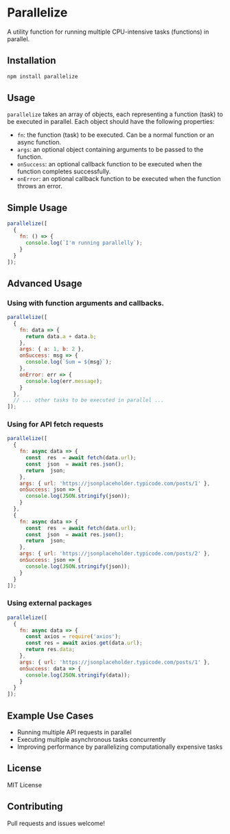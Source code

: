 # Parallelize
A utility function for running multiple CPU-intensive tasks (functions) in parallel.


## Installation

```bash
npm install parallelize
```

## Usage
`parallelize` takes an array of objects, each representing a function (task) to be executed in parallel. Each object should have the following properties:
- `fn`: the function (task) to be executed. Can be a normal function or an async function.
- `args`: an optional object containing arguments to be passed to the function.
- `onSuccess`: an optional callback function to be executed when the function completes successfully.
- `onError`: an optional callback function to be executed when the function throws an error.

## Simple Usage

```javascript
parallelize([
  {
    fn: () => {
      console.log(`I'm running parallelly`);
    }
  }
]);
```
## Advanced Usage

### Using with function arguments and callbacks.

```javascript
parallelize([
  {
    fn: data => {
      return data.a + data.b;
    },
    args: { a: 1, b: 2 },
    onSuccess: msg => {
      console.log(`Sum = ${msg}`);
    },
    onError: err => {
      console.log(err.message);
    }
  },
  // ... other tasks to be executed in parallel ...
]);
```
### Using for API fetch requests
```javascript
parallelize([
  {
    fn: async data => {
      const  res  = await fetch(data.url);
      const  json  = await res.json();
      return  json;
    },
    args: { url: 'https://jsonplaceholder.typicode.com/posts/1' },
    onSuccess: json => {
      console.log(JSON.stringify(json));
    }
  },
  {
    fn: async data => {
      const  res  = await fetch(data.url);
      const  json  = await res.json();
      return  json;
    },
    args: { url: 'https://jsonplaceholder.typicode.com/posts/2' },
    onSuccess: json => {
      console.log(JSON.stringify(json));
    }
  }
]);
```

### Using external packages
```javascript
parallelize([
  {
    fn: async data => {
      const axios = require('axios');
      const res = await axios.get(data.url);
      return res.data;
    },
    args: { url: 'https://jsonplaceholder.typicode.com/posts/1' },
    onSuccess: data => {
      console.log(JSON.stringify(data));
    }
  }
]);
```

## Example Use Cases

- Running multiple API requests in parallel
- Executing multiple asynchronous tasks concurrently
- Improving performance by parallelizing computationally expensive tasks

## License
MIT License

## Contributing
Pull requests and issues welcome!
